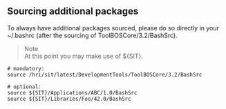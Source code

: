 ##  Sourcing additional packages


To always have additional packages sourced, please do so directly in your ~/.bashrc (after the sourcing of
ToolBOSCore/3.2/BashSrc).

>Note   
>    At this point you may make use of ${SIT}.

    # mandatory:
    source /hri/sit/latest/DevelopmentTools/ToolBOSCore/3.2/BashSrc
    
    # optional:
    source ${SIT}/Applications/ABC/1.0/BashSrc
    source ${SIT}/Libraries/Foo/42.0/BashSrc

